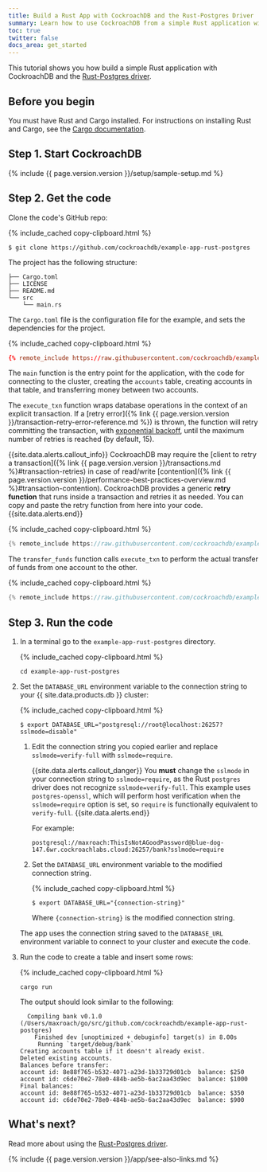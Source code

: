```yaml
---
title: Build a Rust App with CockroachDB and the Rust-Postgres Driver
summary: Learn how to use CockroachDB from a simple Rust application with a low-level client driver.
toc: true
twitter: false
docs_area: get_started
---
```


This tutorial shows you how build a simple Rust application with CockroachDB and the [Rust-Postgres driver](https://github.com/sfackler/rust-postgres).

## Before you begin

You must have Rust and Cargo installed. For instructions on installing Rust and Cargo, see the [Cargo documentation](https://doc.rust-lang.org/cargo/getting-started/installation.html).

## Step 1. Start CockroachDB

{% include {{ page.version.version }}/setup/sample-setup.md %}


## Step 2. Get the code

Clone the code's GitHub repo:

{% include_cached copy-clipboard.html %}
~~~ shell
$ git clone https://github.com/cockroachdb/example-app-rust-postgres
~~~

The project has the following structure:

~~~
├── Cargo.toml
├── LICENSE
├── README.md
└── src
    └── main.rs
~~~

The `Cargo.toml` file is the configuration file for the example, and sets the dependencies for the project.

{% include_cached copy-clipboard.html %}
~~~ toml
{% remote_include https://raw.githubusercontent.com/cockroachdb/example-app-rust-postgres/use-uuids/Cargo.toml %}
~~~

The `main` function is the entry point for the application, with the code for connecting to the cluster, creating the `accounts` table, creating accounts in that table, and transferring money between two accounts.

The `execute_txn` function wraps database operations in the context of an explicit transaction. If a [retry error]({% link {{ page.version.version }}/transaction-retry-error-reference.md %}) is thrown, the function will retry committing the transaction, with [exponential backoff](https://wikipedia.org/wiki/Exponential_backoff), until the maximum number of retries is reached (by default, 15).

{{site.data.alerts.callout_info}}
CockroachDB may require the [client to retry a transaction]({% link {{ page.version.version }}/transactions.md %}#transaction-retries) in case of read/write [contention]({% link {{ page.version.version }}/performance-best-practices-overview.md %}#transaction-contention). CockroachDB provides a generic <strong>retry function</strong> that runs inside a transaction and retries it as needed. You can copy and paste the retry function from here into your code.
{{site.data.alerts.end}}

{% include_cached copy-clipboard.html %}
~~~ rust
{% remote_include https://raw.githubusercontent.com/cockroachdb/example-app-rust-postgres/use-uuids/src/main.rs || BEGIN execute_txn || END execute_txn %}
~~~

The `transfer_funds` function calls `execute_txn` to perform the actual transfer of funds from one account to the other.

{% include_cached copy-clipboard.html %}
~~~ rust
{% remote_include https://raw.githubusercontent.com/cockroachdb/example-app-rust-postgres/use-uuids/src/main.rs || BEGIN transfer_funds || END transfer_funds %}
~~~

## Step 3. Run the code

1. In a terminal go to the `example-app-rust-postgres` directory.

    {% include_cached copy-clipboard.html %}
    ~~~ shell
    cd example-app-rust-postgres
    ~~~

1. Set the `DATABASE_URL` environment variable to the connection string to your {{ site.data.products.db }} cluster:

    <section class="filter-content" markdown="1" data-scope="local">

    {% include_cached copy-clipboard.html %}
    ~~~ shell
    $ export DATABASE_URL="postgresql://root@localhost:26257?sslmode=disable"
    ~~~

    </section>

    <section class="filter-content" markdown="1" data-scope="cockroachcloud">

    1. Edit the connection string you copied earlier and replace `sslmode=verify-full` with `sslmode=require`.

        {{site.data.alerts.callout_danger}}
        You **must** change the `sslmode` in your connection string to `sslmode=require`, as the Rust `postgres` driver does not recognize `sslmode=verify-full`. This example uses `postgres-openssl`, which will perform host verification when the `sslmode=require` option is set, so `require` is functionally equivalent to `verify-full`.
        {{site.data.alerts.end}}

        For example:

        ~~~
        postgresql://maxroach:ThisIsNotAGoodPassword@blue-dog-147.6wr.cockroachlabs.cloud:26257/bank?sslmode=require
        ~~~


    1. Set the `DATABASE_URL` environment variable to the modified connection string.

        {% include_cached copy-clipboard.html %}
        ~~~ shell
        $ export DATABASE_URL="{connection-string}"
        ~~~

        Where `{connection-string}` is the modified connection string.

    </section>

    The app uses the connection string saved to the `DATABASE_URL` environment variable to connect to your cluster and execute the code.

1. Run the code to create a table and insert some rows:

    {% include_cached copy-clipboard.html %}
    ~~~ shell
    cargo run
    ~~~

    The output should look similar to the following:

    ~~~
      Compiling bank v0.1.0 (/Users/maxroach/go/src/github.com/cockroachdb/example-app-rust-postgres)
        Finished dev [unoptimized + debuginfo] target(s) in 8.00s
         Running `target/debug/bank`
    Creating accounts table if it doesn't already exist.
    Deleted existing accounts.
    Balances before transfer:
    account id: 8e88f765-b532-4071-a23d-1b33729d01cb  balance: $250
    account id: c6de70e2-78e0-484b-ae5b-6ac2aa43d9ec  balance: $1000
    Final balances:
    account id: 8e88f765-b532-4071-a23d-1b33729d01cb  balance: $350
    account id: c6de70e2-78e0-484b-ae5b-6ac2aa43d9ec  balance: $900
    ~~~

## What's next?

Read more about using the <a href="https://crates.io/crates/postgres/" data-proofer-ignore>Rust-Postgres driver</a>.

{% include {{ page.version.version }}/app/see-also-links.md %}

